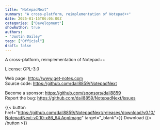 ```yaml
---
title: "NotepadNext"
summary: "A cross-platform, reimplementation of Notepad++"
date: 2025-01-15T06:06:00Z
categories: ["Development"]
showAuthor: true
authors:
- "Justin Dailey"
tags: ["Official"]
draft: false
---
```


A cross-platform, reimplementation of Notepad++

License: GPL-3.0

Web page: <https://www.get-notes.com>  
Source code: <https://github.com/dail8859/NotepadNext>

Become a sponsor: <https://github.com/sponsors/dail8859>  
Report the bug: <https://github.com/dail8859/NotepadNext/issues>  

{{< button href="https://github.com/dail8859/NotepadNext/releases/download/v0.10/NotepadNext-v0.10-x86_64.AppImage" target="_blank">}}
Download
{{< /button >}}